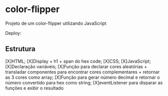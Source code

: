 # color-flipper

 Projeto de um color-flipper utilizando JavaScript

 Deploy:

 ## Estrutura
 [X]HTML;
 [X]Display + h1 + span do hex code;
 [X]CSS;
 [X]JavaScript;
    [X]Declaração variáveis;
    [X]Função para declarar cores aleatórias + transladar componentes para encontrar cores complementares + retornar as 3 cores como array;
    [X]Função para gerar número decimal e retornar o número convertido para hex como string;
    [X]eventListener para disparar as funções e exibir o resultado
